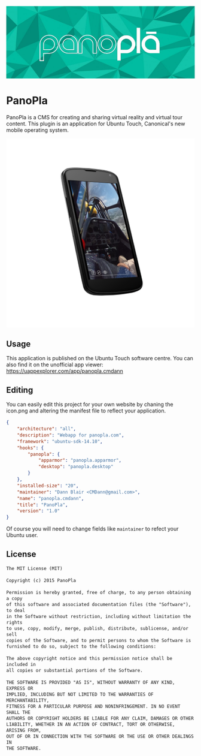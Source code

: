 <img src="assets/banner.png" alt="banner" />

# PanoPla

PanoPla is a CMS for creating and sharing virtual reality and virtual tour content. This plugin is an application for Ubuntu Touch, Canonical's new mobile operating system. 

<img src="assets/img/Screenshot_2015-09-28-22-55-48_nexus4_angle1.png" alt="mock" />

## Usage

This application is published on the Ubuntu Touch software centre. You can also find it on the unofficial app viewer: https://uappexplorer.com/app/panopla.cmdann

## Editing

You can easily edit this project for your own website by chaning the icon.png and altering the manifest file to reflect your application.

```json
{
    "architecture": "all",
    "description": "Webapp for panopla.com",
    "framework": "ubuntu-sdk-14.10",
    "hooks": {
        "panopla": {
            "apparmor": "panopla.apparmor",
            "desktop": "panopla.desktop"
        }
    },
    "installed-size": "20",
    "maintainer": "Dann Blair <CMDann@gmail.com>",
    "name": "panopla.cmdann",
    "title": "PanoPla",
    "version": "1.0"
}
```

Of course you will need to change fields like `maintainer` to refect your Ubuntu user.

## License 

```
The MIT License (MIT)

Copyright (c) 2015 PanoPla

Permission is hereby granted, free of charge, to any person obtaining a copy
of this software and associated documentation files (the "Software"), to deal
in the Software without restriction, including without limitation the rights
to use, copy, modify, merge, publish, distribute, sublicense, and/or sell
copies of the Software, and to permit persons to whom the Software is
furnished to do so, subject to the following conditions:

The above copyright notice and this permission notice shall be included in
all copies or substantial portions of the Software.

THE SOFTWARE IS PROVIDED "AS IS", WITHOUT WARRANTY OF ANY KIND, EXPRESS OR
IMPLIED, INCLUDING BUT NOT LIMITED TO THE WARRANTIES OF MERCHANTABILITY,
FITNESS FOR A PARTICULAR PURPOSE AND NONINFRINGEMENT. IN NO EVENT SHALL THE
AUTHORS OR COPYRIGHT HOLDERS BE LIABLE FOR ANY CLAIM, DAMAGES OR OTHER
LIABILITY, WHETHER IN AN ACTION OF CONTRACT, TORT OR OTHERWISE, ARISING FROM,
OUT OF OR IN CONNECTION WITH THE SOFTWARE OR THE USE OR OTHER DEALINGS IN
THE SOFTWARE.
```
